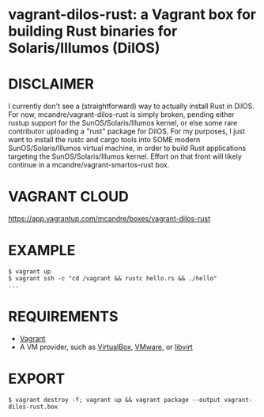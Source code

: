 # vagrant-dilos-rust: a Vagrant box for building Rust binaries for Solaris/Illumos (DilOS)

# DISCLAIMER

I currently don't see a (straightforward) way to actually install Rust in DilOS. For now, mcandre/vagrant-dilos-rust is simply broken, pending either rustup support for the SunOS/Solaris/Illumos kernel, or else some rare contributor uploading a "rust" package for DilOS. For my purposes, I just want to install the rustc and cargo tools into SOME modern SunOS/Solaris/Illumos virtual machine, in order to build Rust applications targeting the SunOS/Solaris/Illumos kernel. Effort on that front will likely continue in a mcandre/vagrant-smartos-rust box.

# VAGRANT CLOUD

https://app.vagrantup.com/mcandre/boxes/vagrant-dilos-rust

# EXAMPLE

```console
$ vagrant up
$ vagrant ssh -c "cd /vagrant && rustc hello.rs && ./hello"
...
```

# REQUIREMENTS

* [Vagrant](https://www.vagrantup.com)
* A VM provider, such as [VirtualBox](https://www.virtualbox.org), [VMware](https://www.vmware.com), or [libvirt](https://libvirt.org)

# EXPORT

```console
$ vagrant destroy -f; vagrant up && vagrant package --output vagrant-dilos-rust.box
```
